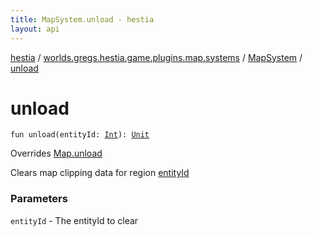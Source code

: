 ```yaml
---
title: MapSystem.unload - hestia
layout: api
---
```


<div class='api-docs-breadcrumbs'><a href="../../index.html">hestia</a> / <a href="../index.html">worlds.gregs.hestia.game.plugins.map.systems</a> / <a href="index.html">MapSystem</a> / <a href="./unload.html">unload</a></div>

# unload

<div class="signature"><code><span class="keyword">fun </span><span class="identifier">unload</span><span class="symbol">(</span><span class="parameterName" id="worlds.gregs.hestia.game.plugins.map.systems.MapSystem$unload(kotlin.Int)/entityId">entityId</span><span class="symbol">:</span>&nbsp;<a href="https://kotlinlang.org/api/latest/jvm/stdlib/kotlin/-int/index.html"><span class="identifier">Int</span></a><span class="symbol">)</span><span class="symbol">: </span><a href="https://kotlinlang.org/api/latest/jvm/stdlib/kotlin/-unit/index.html"><span class="identifier">Unit</span></a></code></div>

Overrides <a href="../../worlds.gregs.hestia.game.api.map/-map/unload.html">Map.unload</a>

Clears map clipping data for region <a href="../../worlds.gregs.hestia.game.api.map/-map/unload.html#worlds.gregs.hestia.game.api.map.Map$unload(kotlin.Int)/entityId">entityId</a>

### Parameters

<code>entityId</code> - The entityId to clear